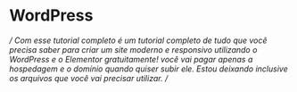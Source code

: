 # WordPress
*/ Com esse tutorial completo é um tutorial completo de tudo que você precisa saber para criar
um site moderno e responsivo utilizando o WordPress e o Elementor
gratuitamente! você vai pagar apenas a hospedagem e o domínio quando quiser subir ele.
Estou deixando inclusive os arquivos que você vai precisar utilizar. /*
